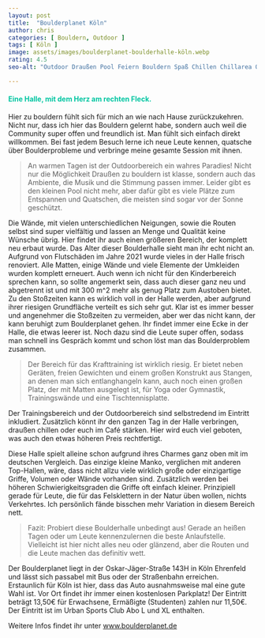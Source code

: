 ```yaml
---
layout: post
title:  "Boulderplanet Köln"
author: chris
categories: [ Bouldern, Outdoor ]
tags: [ Köln ]
image: assets/images/boulderplanet-boulderhalle-köln.webp
rating: 4.5
seo-alt: "Outdoor Draußen Pool Feiern Bouldern Spaß Chillen Chillarea Outdoorbereich Sommer Hitze Boulderplanet Köln Klettern Kletterhalle"

---
```



#### <span style="color:#00c5a1">Eine Halle, mit dem Herz am rechten Fleck.</span>
Hier zu bouldern fühlt sich für mich an wie nach Hause zurückzukehren. Nicht nur, dass ich hier das Bouldern gelernt habe, sondern auch weil die Community super offen und freundlich ist. Man fühlt sich einfach direkt willkommen. Bei fast jedem Besuch lerne ich neue Leute kennen, quatsche über Boulderprobleme und verbringe meine gesamte Session mit ihnen. 

>An warmen Tagen ist der Outdoorbereich ein wahres Paradies! Nicht nur die Möglichkeit Draußen zu bouldern ist klasse, sondern auch das Ambiente, die Musik und die Stimmung passen immer. Leider gibt es den kleinen Pool nicht mehr, aber dafür gibt es viele Plätze zum Entspannen und Quatschen, die meisten sind sogar vor der Sonne geschützt. 


Die Wände, mit vielen unterschiedlichen Neigungen, sowie die Routen selbst sind super vielfältig und lassen an Menge und Qualität keine Wünsche übrig. Hier findet ihr auch einen größeren Bereich, der komplett neu erbaut wurde. Das Alter dieser Boulderhalle sieht man ihr echt nicht an.
Aufgrund von Flutschäden im Jahre 2021 wurde vieles in der Halle frisch renoviert. Alle Matten, einige Wände und viele Elemente der Umkleiden wurden komplett erneuert.
Auch wenn ich nicht für den Kinderbereich sprechen kann, so sollte angemerkt sein, dass auch dieser ganz neu und abgetrennt ist und mit 300 m^2 mehr als genug Platz zum Austoben bietet. Zu den Stoßzeiten kann es wirklich voll in der Halle werden, aber aufgrund ihrer riesigen Grundfläche verteilt es sich sehr gut. Klar ist es immer besser und angenehmer die Stoßzeiten zu vermeiden, aber wer das nicht kann, der kann beruhigt zum Boulderplanet gehen. Ihr findet immer eine Ecke in der Halle, die etwas leerer ist. Noch dazu sind die Leute super offen, sodass man schnell ins Gespräch kommt und schon löst man das Boulderproblem zusammen.

>Der Bereich für das Krafttraining ist wirklich riesig. Er bietet neben Geräten, freien Gewichten und einem großen Konstrukt aus Stangen, an denen man sich entlanghangeln kann, auch noch einen großen Platz, der mit Matten ausgelegt ist, für Yoga oder Gymnastik, Trainingswände und eine Tischtennisplatte. 

Der Trainingsbereich und der Outdoorbereich sind selbstredend im Eintritt inkludiert. Zusätzlich könnt ihr den ganzen Tag in der Halle verbringen, draußen chillen oder euch im Café stärken. Hier wird euch viel geboten, was auch den etwas höheren Preis rechtfertigt.

Diese Halle spielt alleine schon aufgrund ihres Charmes ganz oben mit im deutschen Vergleich. Das einzige kleine Manko, verglichen mit anderen Top-Hallen, wäre, dass nicht allzu viele wirklich große oder einzigartige Griffe, Volumen oder Wände vorhanden sind. Zusätzlich werden bei höheren Schwierigkeitsgraden die Griffe oft einfach kleiner. Prinzipiell gerade für Leute, die für das Felsklettern in der Natur üben wollen, nichts Verkehrtes. Ich persönlich fände bisschen mehr Variation in diesem Bereich nett.         

> Fazit: Probiert diese Boulderhalle unbedingt aus! Gerade an heißen Tagen oder um Leute kennenzulernen die beste Anlaufstelle. Vielleicht ist hier nicht alles neu oder glänzend, aber die Routen und die Leute machen das definitiv wett.


 
Der Boulderplanet liegt in der Oskar-Jäger-Straße 143H in Köln Ehrenfeld und lässt sich passabel mit Bus oder der Straßenbahn erreichen. Erstaunlich für Köln ist hier, dass das Auto ausnahmsweise mal eine gute Wahl ist. Vor Ort findet ihr immer einen kostenlosen Parkplatz! Der Eintritt beträgt 13,50€ für Erwachsene, Ermäßigte (Studenten) zahlen nur 11,50€. Der Eintritt ist im Urban Sports Club Abo L und XL enthalten.

Weitere Infos findet ihr unter <a href="https://boulderplanet.de/" target="_blank">www.boulderplanet.de</a>
